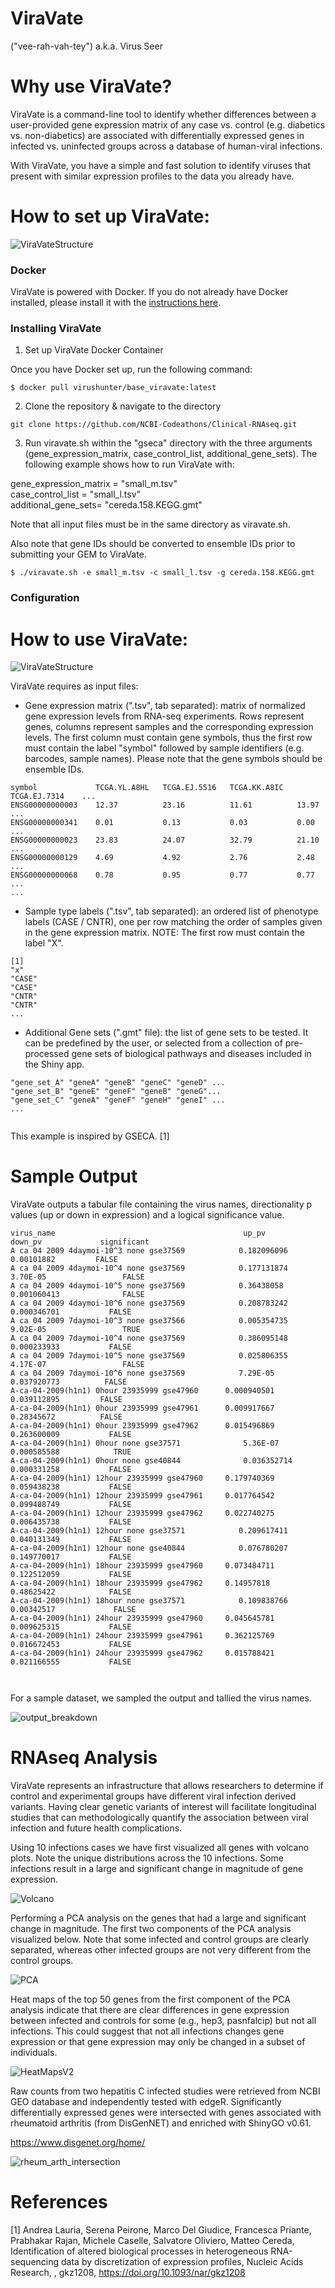 # ViraVate 
("vee-rah-vah-tey")
a.k.a. Virus Seer
 
# Why use ViraVate?

ViraVate is a command-line tool to identify whether differences between a user-provided gene expression matrix of any case vs. control (e.g. diabetics vs. non-diabetics) are associated with differentially expressed genes in infected vs. uninfected groups across a database of human-viral infections.

With ViraVate, you have a simple and fast solution to identify viruses that present with similar expression profiles to the data you already have. 

# How to set up ViraVate:

![ViraVateStructure](Figures/code_structure_for_readme.png)

### Docker

ViraVate is powered with Docker. If you do not already have Docker installed, please install it with the [instructions here](https://docs.docker.com/install/).

### Installing ViraVate

1. Set up ViraVate Docker Container

Once you have Docker set up, run the following command:

```console
$ docker pull virushunter/base_viravate:latest
```

2. Clone the repository & navigate to the directory
<pre><code>git clone https://github.com/NCBI-Codeathons/Clinical-RNAseq.git
</code></pre>

3. Run viravate.sh within the "gseca" directory with the three arguments (gene_expression_matrix, case_control_list, additional_gene_sets). The following example shows how to run ViraVate with: <br/>

gene_expression_matrix = "small_m.tsv" <br/>
case_control_list = "small_l.tsv" <br/>
additional_gene_sets= "cereda.158.KEGG.gmt" <br/>

Note that all input files must be in the same directory as viravate.sh.

Also note that gene IDs should be converted to ensemble IDs prior to submitting your GEM to ViraVate.

```console
$ ./viravate.sh -e small_m.tsv -c small_l.tsv -g cereda.158.KEGG.gmt
```

### Configuration

# How to use ViraVate:

![ViraVateStructure](Figures/UnserInterfaceFlowChartV2.png)

ViraVate requires as input files:

-  Gene expression matrix (".tsv", tab separated): matrix of normalized gene expression levels from RNA-seq experiments. Rows represent genes, columns represent samples and the corresponding expression levels. The first column must contain gene symbols, thus the first row must contain the label "symbol" followed by sample identifiers (e.g. barcodes, sample names). Please note that the gene symbols should be ensemble IDs. 
```
symbol             TCGA.YL.A8HL   TCGA.EJ.5516   TCGA.KK.A8IC   TCGA.EJ.7314    ...
ENSG00000000003    12.37          23.16          11.61          13.97           ...
ENSG00000000341    0.01           0.13           0.03           0.00            ...
ENSG00000000023    23.83          24.07          32.79          21.10           ...
ENSG00000000129    4.69           4.92           2.76           2.48            ...
ENSG00000000068    0.78           0.95           0.77           0.77            ...
...

```

-  Sample type labels (".tsv", tab separated): an ordered list of phenotype labels (CASE / CNTR), one per row matching the order of samples given in the gene expression matrix. NOTE: The first row must contain the label "X".

```
[1]
"x"
"CASE"
"CASE"
"CNTR"
"CNTR"
...

```

-  Additional Gene sets (".gmt" file): the list of gene sets to be tested. It can be predefined by the user, or selected from a collection of pre-processed gene sets of biological pathways and diseases included in the Shiny app.

```
"gene_set_A" "geneA" "geneB" "geneC" "geneD" ...
"gene_set_B" "geneE" "geneF" "geneB" "geneG"...
"gene_set_C" "geneA" "geneF" "geneH" "geneI" ...
...
 
```

This example is inspired by GSECA. [1]

# Sample Output

ViraVate outputs a tabular file containing the virus names, directionality p values (up or down in expression) and a logical significance value. 

```
virus_name	                                        up_pv	               down_pv	           significant
A ca 04 2009 4daymoi-10^3 none gse37569	           0.182096096	         0.00101882	        FALSE
A ca 04 2009 4daymoi-10^4 none gse37569	           0.177131874		        3.70E-05		         FALSE
A ca 04 2009 4daymoi-10^5 none gse37569	           0.36438058		         0.001060413		      FALSE
A ca 04 2009 4daymoi-10^6 none gse37569	           0.208783242		        0.000346701		      FALSE
A ca 04 2009 7daymoi-10^3 none gse37566            0.005354735		        9.02E-05		         TRUE
A ca 04 2009 7daymoi-10^4 none gse37569	           0.386095148		        0.000233933		      FALSE
A ca 04 2009 7daymoi-10^5 none gse37569	           0.025806355		        4.17E-07		         FALSE
A ca 04 2009 7daymoi-10^6 none gse37569	           7.29E-05		           0.037920773	      	FALSE
A-ca-04-2009(h1n1) 0hour 23935999 gse47960	    0.000940501		        0.039112895	      	FALSE
A-ca-04-2009(h1n1) 0hour 23935999 gse47961	    0.009917667		        0.28345672        	FALSE
A-ca-04-2009(h1n1) 0hour 23935999 gse47962	    0.015496869		        0.263600009		      FALSE
A-ca-04-2009(h1n1) 0hour none gse37571	            5.36E-07		           0.000585588		      TRUE
A-ca-04-2009(h1n1) 0hour none gse40844	            0.036352714		        0.000331258		      FALSE
A-ca-04-2009(h1n1) 12hour 23935999 gse47960	    0.179740369		        0.059438238		      FALSE
A-ca-04-2009(h1n1) 12hour 23935999 gse47961	    0.017764542		        0.099488749		      FALSE
A-ca-04-2009(h1n1) 12hour 23935999 gse47962	    0.022740275		        0.006435738		      FALSE
A-ca-04-2009(h1n1) 12hour none gse37571	           0.209617411		        0.040131349		      FALSE
A-ca-04-2009(h1n1) 12hour none gse40844	           0.076780207		        0.149770017		      FALSE
A-ca-04-2009(h1n1) 18hour 23935999 gse47960	    0.073484711		        0.122512059		      FALSE
A-ca-04-2009(h1n1) 18hour 23935999 gse47962	    0.14957818		         0.48625422		       FALSE
A-ca-04-2009(h1n1) 18hour none gse37571	           0.109838766		        0.00342517		       FALSE
A-ca-04-2009(h1n1) 24hour 23935999 gse47960	    0.045645781		        0.009625315		      FALSE
A-ca-04-2009(h1n1) 24hour 23935999 gse47961	    0.362125769		        0.016672453		      FALSE
A-ca-04-2009(h1n1) 24hour 23935999 gse47962	    0.015788421		        0.021166555		      FALSE



```

For a sample dataset, we sampled the output and tallied the virus names.

![output_breakdown](Figures/viravate_out_breakdown.png)

# RNAseq Analysis

ViraVate represents an infrastructure that allows researchers to determine if control and experimental groups have different viral infection derived variants.  Having clear genetic variants of interest will facilitate longitudinal studies that can methodologically quantify the association between viral infection and future health complications.

Using 10 infections cases we have first visualized all genes with volcano plots. Note the unique distributions across the 10 infections. Some infections result in a large and significant change in magnitude of gene expression.

![Volcano](Figures/Volcano.png)

Performing a PCA analysis on the genes that had a large and significant change in magnitude.  The first two components of the PCA analysis visualized below.  Note that some infected and control groups are clearly separated, whereas other infected groups are not very different from the control groups. 

![PCA](Figures/PCA.png)

Heat maps of the top 50 genes from the first component of the  PCA analysis indicate that there are clear differences in gene expression between infected and controls for some (e.g., hep3, pasnfalcip) but not all infections. This could suggest that not all infections changes gene expression or that gene expression may only be changed in a subset of individuals. 

![HeatMapsV2](Figures/HeatMapsV2.png)

Raw counts from two hepatitis C infected studies were retrieved from NCBI GEO database and independently tested with edgeR. Significantly differentially expressed genes were intersected with genes associated with rheumatoid arthritis (from DisGenNET) and enriched with ShinyGO v0.61. 

https://www.disgenet.org/home/



![rheum_arth_intersection](Figures/rheum_athrit_intersection.png)


# References

[1] Andrea Lauria, Serena Peirone, Marco Del Giudice, Francesca Priante, Prabhakar Rajan, Michele Caselle, Salvatore Oliviero, Matteo Cereda, Identification of altered biological processes in heterogeneous RNA-sequencing data by discretization of expression profiles, Nucleic Acids Research, , gkz1208, https://doi.org/10.1093/nar/gkz1208
